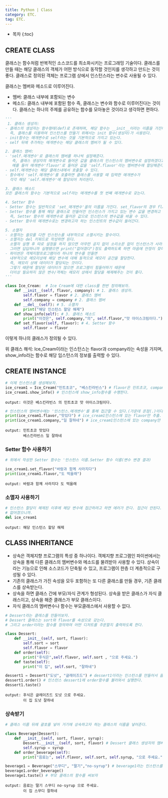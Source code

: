 ```yaml
---
title: Python | Class
category: ETC.
tag: ETC.
---
```











* 목차
{:toc}














## CREATE CLASS

클래스는 함수처럼 반복적인 소스코드를 최소화시키는 프로그래밍 기술이다.
클래스를 만들 때는 해당 클래스의 객체가 어떤 방식으로 동작할 것인지를 생각하고 만드는 것이 좋다.
클래스로 정의된 객체는 프로그램 상에서 인스턴스라는 변수로 사용될 수 있다.

클래스는 멤버와 메소드로 이루어진다.
- 멤버: 클래스 내부에 포함되는 변수
- 메소드: 클래스 내부에 포함된 함수
즉, 클래스는 변수와 함수로 이루어진다는 것이다.
클래스는 하나의 주제를 공유하는 함수를 모아놓은 것이라고 생각하면 편하다.

```python
'''
 1. 클래스 생성자:
- 클래스의 생성자는 함수형태(def)로 존재하며, 해당 함수는 __init__이라는 이름을 가진다.
  즉, 클래스를 이용하여 인스턴스를 만들기 위해서는 init 함수(생성자)가 사용된다.
- init함수는 매개변수로 self라는 것을 기본적으로 가지고 있는다.
- self 뒤에 추가하는 매개변수는 해당 클래스의 멤버가 될 수 있다.

2. 클래스 맴버:
- 'self.매개변수'로 클래스의 멤버를 하나씩 설정해준다.
   즉, 클래스 생성자의 매개변수로 들어온 값을 클래스의 인스턴스의 멤버변수로 설정하겠다고 하는 것이다.
   예를 들어 매개변수'flavor'로 들어온 값을 'self.flavor'라는 멤버변수에 할당해준다
- self.매개변수는 해당 클래스내에서 호출할 수 있다. 
- 함수에서 'self.매개변수'를 호출하면 클래스를 사용할 때 입력한 매개변수가 
  각각 해당 'self.매개변수'에 할당되어 처리된다.

3. 클래스 메소드
모든 클래스의 함수는 기본적으로 self라는 매개변수를 첫 번째 매개변수로 갖는다.

4. Setter 함수
- Setter 함수는 일반적으로 'set_매개변수'꼴의 이름을 가진다. set_flavor의 경우 flavor를 바꾸는 setter 메소드이다.
- Setter 함수를 통해 해당 클래스로 만들어진 인스턴스가 가지고 있는 변수 값을 변경하고 싶을 때 사용된다.
  즉, Setter 함수의 매개변수로 들어온 값으로 인스턴스의 변수값을 바꿀 수 있다.
- Setter 함수의 매개변수로는 변경하고자 하는 인스턴트의 변수값이 들어간다.

5. 소멸자
- 소멸자는 쓸모를 다한 인스턴스를 내부적으로 소멸시키는 함수이다.
- 소멸자는 del 키워드로 작성하면 된다.
  소멸자 실행 후 따로 설정을 하지 않으면 아무런 공지 없이 소리소문 없이 인스턴스가 사라진다.
  그러면 답답하니까 실행됐으면 print("없어졌다")정도 출력하도록 하면 마음에 안정이 찾아온다.
- 파이썬은 객체지향프로그램이라 하나의 변수를 만들면 
  내부적으로 메모리상에 해당 변수에 대해 동적으로 메모리 공간을 할당한다.
  즉, 메모리 상에 데이터가 할당되는 것이다.
  그렇기 때문에 할당된 데이터가 많으면 프로그램이 힘들어하기 때문에 
  더이상 필요하지 않은 변수/객체는 메모리 상에서 할당을 해제해주는 것이 좋다.
'''

class Ice_Cream:  # Ice Cream에 대한 class를 한번 정의해보자.
    def __init__(self, flavor, company): # 1. 클래스 생성자.
        self.flavor = flavor # 2. 클래스 멤버
        self.company = company # 2. 클래스 멤버
    def __del__(self): # 5. 소멸자
        print("해당 인스턴스 할당 해제")
    def show_info(self): # 3. 클래스 메소드
        print("이것은", self.company,"의", self.flavor,"맛 아이스크림이다.")
    def set_flavor(self, flavor): # 4. Setter 함수
        self.flavor = flavor
```
이렇게 하나의 클래스가 정의될 수 있다.

위 클래스 해석: Ice_Cream이라는 인스턴스는 flavor과 company라는 속성을 가지며, show_info라는 함수로 해당 임스턴스의 정보를 출력할 수 있다.


## CREATE INSTANCE

```python
# 이제 인스턴스를 생성해보자.
ice_cream1 = Ice_Cream("민트초코", "베스킨라빈스") # flavor은 민트초코, company는 베스킨라빈스인 Ice_Cream인스턴스를 만들었다.
ice_cream1.show_info() # 인스턴스에 show_info함수를 수행한다.
```
    output: 이것은 베스킨라빈스 의 민트초코 맛 아이스크림이다.
   
```python
# 인스턴스의 멤버변수에는 '인스턴스.매개변수'를 통해 접근할 수 있다.(가운데 온점(.)이다.)
print(ice_cream1.flavor,"맛있다") # ice_cream1인스턴스에 있는 flavor만 추출.
print(ice_cream1.company,"일 잘하네") # ice_cream1인스턴스에 있는 company만 추출.
```
    output: 민트초코 맛있다
            베스킨라빈스 일 잘하네

### Setter 함수 사용하기

```python
# 위에서 작성한 Setter 함수는 '인스턴스 이름.Setter 함수 이름(변수 변경 결과)

ice_cream1.set_flavor("바람과 함께 사라지다")
print(ice_cream1.flavor,"도 먹을래")
```
    output: 바람과 함께 사라지다 도 먹을래


### 소멸자 사용하기

```python
# 인스턴스 할당이 해제된 이후에 해당 변수에 접근하려고 하면 에러가 뜬다. 접근이 안된다.
# 없어졌으니까.
del ice_cream1
```
    output: 해당 인스턴스 할당 해제


## CLASS INHERITANCE 

- 상속은 객체지향 프로그램의 특성 중 하나이다.
  객체지향 프로그램인 파이썬에서는 상속을 통해
  다른 클래스의 멤버변수와 메소드를 물려받아 사용할 수 있다.
  상속이라는 기능으로 인해 소스코드가 단축될 수 있고, 프로그램이 한층 더 계층적으로 구성될 수 있다.
- 기존의 클래스가 가진 속성을 모두 포함하는 또 다른 클래스를 만들 경우, 기존 클래스를 상속받는다.
- 상속을 하면 클래스 간에 부모/자식 관계가 형성된다.
  상속을 받은 클래스가 자식 클래스이고, 상속을 해준 클래스가 부모 클래스이다.
- 자식 클래스의 멤버변수나 함수는 부모클래스에서 사용할 수 없다.

```python
# Dessert라는 클래스를 만들어보자.
# Dessert 클래스는 sort와 flavor를 속성으로 갖는다.
# 그리고 order이라는 함수를 정의하여 어떤 디저트를 주문할지 출력하도록 한다.

class Dessert:
    def __init__(self, sort, flavor):
        self.sort = sort
        self.flavor = flavor
    def order(self):
        print("후식은",self.flavor, self.sort , "으로 주세요.")
    def taste(self):
        print("이 집", self.sort, "잘하네")

dessert1 = Dessert("도넛", "글레이즈드") # dessert1이라는 인스턴스를 만들어서 클래스를 사용한다.
dessert1.order() # 인스턴스 dessert1에 order함수를 불러와서 실행한다.
dessert1.taste()
```
    output: 후식은 글레이즈드 도넛 으로 주세요.
            이 집 도넛 잘하네


### 상속받기

```python
# 클래스 이름 뒤에 괄호를 넣어 거기에 상속하고자 하는 클래스의 이름을 넣어준다.

class Beverage(Dessert):
    def __init__(self, sort, flavor, syrup):
        Dessert.__init__(self, sort, flavor) # Dessert 클래스 생성자의 멤버변수를 받는다.
        self.syrup = syrup
    def order_beverage(self):
        print("음료는", self.flavor, self.sort, self.syrup, "으로 주세요.")

beverage1 = Beverage("스무디", "딸기","no-syrup") # beverage1라는 인스턴스를 만든다.
beverage1.order_beverage()
beverage1.taste() # 부모 클래스의 함수를 써보자
```
    output: 음료는 딸기 스무디 no-syrup 으로 주세요.
            이 집 스무디 잘하네
